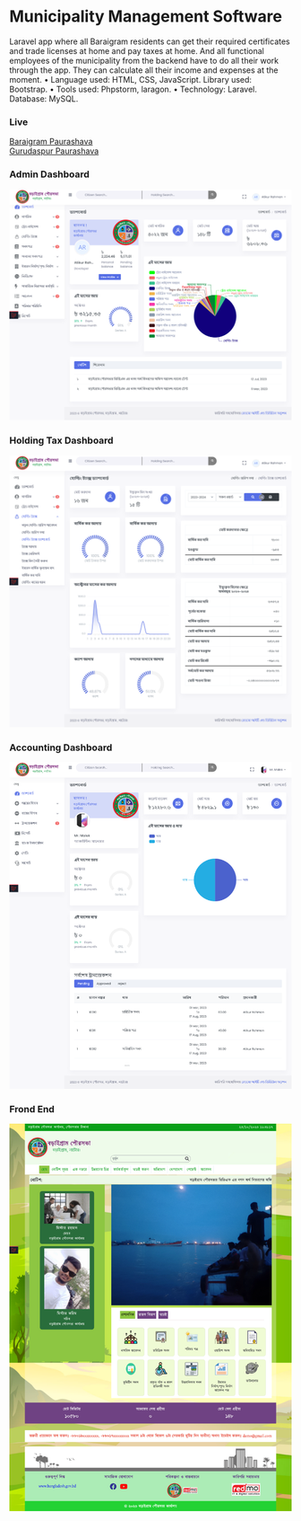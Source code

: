 # Municipality Management Software

Laravel app where all Baraigram residents can get their required certificates and trade licenses at home and pay taxes at home. And all functional employees of the municipality from the backend have to do all their work through the app. They can calculate all their income and expenses at the moment.
•	Language used: HTML, CSS, JavaScript. Library used: Bootstrap.
•	Tools used: Phpstorm, laragon.
•	Technology: Laravel. Database: MySQL.

### Live
<a href="https://baraigrampaurashava.com">Baraigram Paurashava</a><br/>
<a href="https://gurudaspurpaurashava.com">Gurudaspur Paurashava</a>


### Admin Dashboard
<p align="center">
  <img src="https://github.com/atikurrahman1587/municipality-management-software/blob/main/main-dashboard.png?raw=true" alt="accessibility text">
</p>

### Holding Tax Dashboard
<p align="center">
  <img src="https://github.com/atikurrahman1587/municipality-management-software/blob/main/holding-tax-dashboard.png?raw=true" alt="accessibility text">
</p>

### Accounting Dashboard

<p align="center">
  <img src="https://github.com/atikurrahman1587/municipality-management-software/blob/main/accounting-dashboard.png?raw=true" alt="accessibility text">
</p>


### Frond End
<p align="center">
  <img src="https://github.com/atikurrahman1587/municipality-management-software/blob/main/home-page.png?raw=true" alt="accessibility text">
</p>
